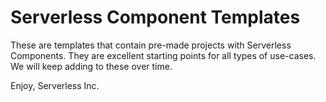 # Serverless Component Templates

These are templates that contain pre-made projects with Serverless Components.  They are excellent starting points for all types of use-cases.  We will keep adding to these over time.

Enjoy,
Serverless Inc.
